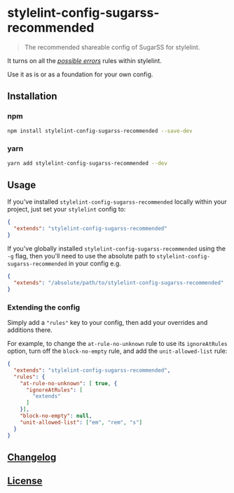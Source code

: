 # stylelint-config-sugarss-recommended

> The recommended shareable config of SugarSS for stylelint.

It turns on all the [_possible errors_](https://github.com/stylelint/stylelint/blob/master/docs/user-guide/rules.md#possible-errors) rules within stylelint.

Use it as is or as a foundation for your own config.

## Installation

### npm

```bash
npm install stylelint-config-sugarss-recommended --save-dev
```

### yarn

```bash
yarn add stylelint-config-sugarss-recommended --dev
```


## Usage

If you've installed `stylelint-config-sugarss-recommended` locally within your project, just set your `stylelint` config to:

```json
{
  "extends": "stylelint-config-sugarss-recommended"
}
```

If you've globally installed `stylelint-config-sugarss-recommended` using the `-g` flag, then you'll need to use the absolute path to `stylelint-config-sugarss-recommended` in your config e.g.

```json
{
  "extends": "/absolute/path/to/stylelint-config-sugarss-recommended"
}
```

### Extending the config

Simply add a `"rules"` key to your config, then add your overrides and additions there.

For example, to change the `at-rule-no-unknown` rule to use its `ignoreAtRules` option, turn off the `block-no-empty` rule, and add the `unit-allowed-list` rule:

```json
{
  "extends": "stylelint-config-sugarss-recommended",
  "rules": {
    "at-rule-no-unknown": [ true, {
      "ignoreAtRules": [
        "extends"
      ]
    }],
    "block-no-empty": null,
    "unit-allowed-list": ["em", "rem", "s"]
  }
}
```

## [Changelog](CHANGELOG.md)

## [License](LICENSE)
